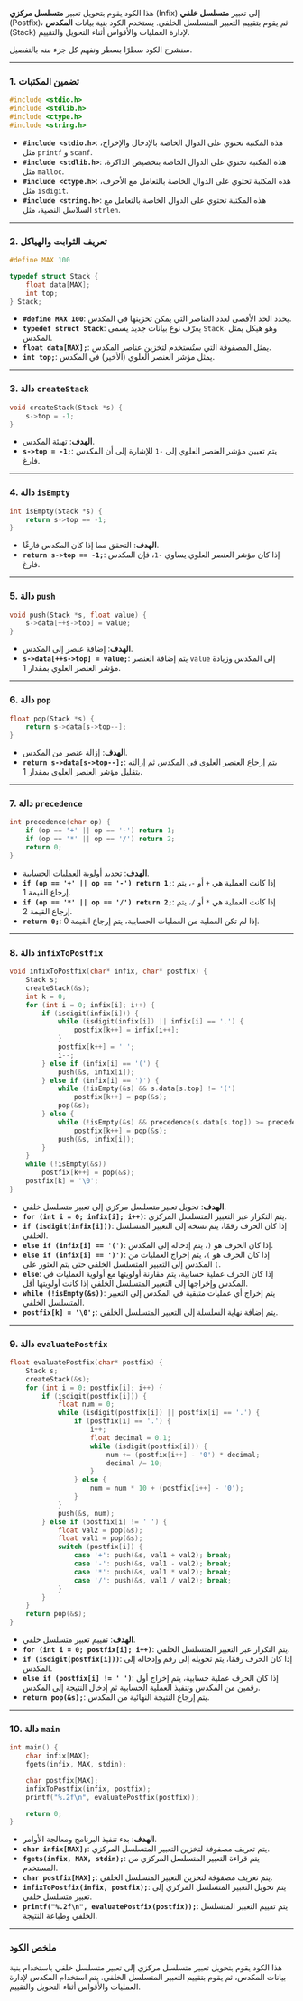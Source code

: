 هذا الكود يقوم بتحويل تعبير **متسلسل مركزي** (Infix) إلى تعبير **متسلسل خلفي** (Postfix)، ثم يقوم بتقييم التعبير المتسلسل الخلفي. يستخدم الكود بنية بيانات **المكدس** (Stack) لإدارة العمليات والأقواس أثناء التحويل والتقييم.

سنشرح الكود سطرًا بسطر ونفهم كل جزء منه بالتفصيل.

---

### 1. تضمين المكتبات
```c
#include <stdio.h>
#include <stdlib.h>
#include <ctype.h>
#include <string.h>
```
- **`#include <stdio.h>`**: هذه المكتبة تحتوي على الدوال الخاصة بالإدخال والإخراج، مثل `printf` و `scanf`.
- **`#include <stdlib.h>`**: هذه المكتبة تحتوي على الدوال الخاصة بتخصيص الذاكرة، مثل `malloc`.
- **`#include <ctype.h>`**: هذه المكتبة تحتوي على الدوال الخاصة بالتعامل مع الأحرف، مثل `isdigit`.
- **`#include <string.h>`**: هذه المكتبة تحتوي على الدوال الخاصة بالتعامل مع السلاسل النصية، مثل `strlen`.

---

### 2. تعريف الثوابت والهياكل
```c
#define MAX 100

typedef struct Stack {
    float data[MAX];
    int top;
} Stack;
```
- **`#define MAX 100`**: يحدد الحد الأقصى لعدد العناصر التي يمكن تخزينها في المكدس.
- **`typedef struct Stack`**: يعرّف نوع بيانات جديد يسمى `Stack`، وهو هيكل يمثل المكدس.
- **`float data[MAX];`**: يمثل المصفوفة التي ستُستخدم لتخزين عناصر المكدس.
- **`int top;`**: يمثل مؤشر العنصر العلوي (الأخير) في المكدس.

---

### 3. دالة `createStack`
```c
void createStack(Stack *s) {
    s->top = -1;
}
```
- **الهدف**: تهيئة المكدس.
- **`s->top = -1;`**: يتم تعيين مؤشر العنصر العلوي إلى `-1` للإشارة إلى أن المكدس فارغ.

---

### 4. دالة `isEmpty`
```c
int isEmpty(Stack *s) {
    return s->top == -1;
}
```
- **الهدف**: التحقق مما إذا كان المكدس فارغًا.
- **`return s->top == -1;`**: إذا كان مؤشر العنصر العلوي يساوي `-1`، فإن المكدس فارغ.

---

### 5. دالة `push`
```c
void push(Stack *s, float value) {
    s->data[++s->top] = value;
}
```
- **الهدف**: إضافة عنصر إلى المكدس.
- **`s->data[++s->top] = value;`**: يتم إضافة العنصر `value` إلى المكدس وزيادة مؤشر العنصر العلوي بمقدار 1.

---

### 6. دالة `pop`
```c
float pop(Stack *s) {
    return s->data[s->top--];
}
```
- **الهدف**: إزالة عنصر من المكدس.
- **`return s->data[s->top--];`**: يتم إرجاع العنصر العلوي في المكدس ثم إزالته بتقليل مؤشر العنصر العلوي بمقدار 1.

---

### 7. دالة `precedence`
```c
int precedence(char op) {
    if (op == '+' || op == '-') return 1;
    if (op == '*' || op == '/') return 2;
    return 0;
}
```
- **الهدف**: تحديد أولوية العمليات الحسابية.
- **`if (op == '+' || op == '-') return 1;`**: إذا كانت العملية هي `+` أو `-`، يتم إرجاع القيمة 1.
- **`if (op == '*' || op == '/') return 2;`**: إذا كانت العملية هي `*` أو `/`، يتم إرجاع القيمة 2.
- **`return 0;`**: إذا لم تكن العملية من العمليات الحسابية، يتم إرجاع القيمة 0.

---

### 8. دالة `infixToPostfix`
```c
void infixToPostfix(char* infix, char* postfix) {
    Stack s;
    createStack(&s);
    int k = 0;
    for (int i = 0; infix[i]; i++) {
        if (isdigit(infix[i])) {
            while (isdigit(infix[i]) || infix[i] == '.') {
                postfix[k++] = infix[i++];
            }
            postfix[k++] = ' ';
            i--;
        } else if (infix[i] == '(') {
            push(&s, infix[i]);
        } else if (infix[i] == ')') {
            while (!isEmpty(&s) && s.data[s.top] != '(')
                postfix[k++] = pop(&s);
            pop(&s);
        } else {
            while (!isEmpty(&s) && precedence(s.data[s.top]) >= precedence(infix[i]))
                postfix[k++] = pop(&s);
            push(&s, infix[i]);
        }
    }
    while (!isEmpty(&s))
        postfix[k++] = pop(&s);
    postfix[k] = '\0';
}
```
- **الهدف**: تحويل تعبير متسلسل مركزي إلى تعبير متسلسل خلفي.
- **`for (int i = 0; infix[i]; i++)`**: يتم التكرار عبر التعبير المتسلسل المركزي.
- **`if (isdigit(infix[i]))`**: إذا كان الحرف رقمًا، يتم نسخه إلى التعبير المتسلسل الخلفي.
- **`else if (infix[i] == '(')`**: إذا كان الحرف هو `(`، يتم إدخاله إلى المكدس.
- **`else if (infix[i] == ')')`**: إذا كان الحرف هو `)`، يتم إخراج العمليات من المكدس إلى التعبير المتسلسل الخلفي حتى يتم العثور على `(`.
- **`else`**: إذا كان الحرف عملية حسابية، يتم مقارنة أولويتها مع أولوية العمليات في المكدس وإخراجها إلى التعبير المتسلسل الخلفي إذا كانت أولويتها أقل.
- **`while (!isEmpty(&s))`**: يتم إخراج أي عمليات متبقية في المكدس إلى التعبير المتسلسل الخلفي.
- **`postfix[k] = '\0';`**: يتم إضافة نهاية السلسلة إلى التعبير المتسلسل الخلفي.

---

### 9. دالة `evaluatePostfix`
```c
float evaluatePostfix(char* postfix) {
    Stack s;
    createStack(&s);
    for (int i = 0; postfix[i]; i++) {
        if (isdigit(postfix[i])) {
            float num = 0;
            while (isdigit(postfix[i]) || postfix[i] == '.') {
                if (postfix[i] == '.') {
                    i++;
                    float decimal = 0.1;
                    while (isdigit(postfix[i])) {
                        num += (postfix[i++] - '0') * decimal;
                        decimal /= 10;
                    }
                } else {
                    num = num * 10 + (postfix[i++] - '0');
                }
            }
            push(&s, num);
        } else if (postfix[i] != ' ') {
            float val2 = pop(&s);
            float val1 = pop(&s);
            switch (postfix[i]) {
                case '+': push(&s, val1 + val2); break;
                case '-': push(&s, val1 - val2); break;
                case '*': push(&s, val1 * val2); break;
                case '/': push(&s, val1 / val2); break;
            }
        }
    }
    return pop(&s);
}
```
- **الهدف**: تقييم تعبير متسلسل خلفي.
- **`for (int i = 0; postfix[i]; i++)`**: يتم التكرار عبر التعبير المتسلسل الخلفي.
- **`if (isdigit(postfix[i]))`**: إذا كان الحرف رقمًا، يتم تحويله إلى رقم وإدخاله إلى المكدس.
- **`else if (postfix[i] != ' ')`**: إذا كان الحرف عملية حسابية، يتم إخراج أول رقمين من المكدس وتنفيذ العملية الحسابية ثم إدخال النتيجة إلى المكدس.
- **`return pop(&s);`**: يتم إرجاع النتيجة النهائية من المكدس.

---

### 10. دالة `main`
```c
int main() {
    char infix[MAX];
    fgets(infix, MAX, stdin);

    char postfix[MAX];
    infixToPostfix(infix, postfix);
    printf("%.2f\n", evaluatePostfix(postfix));

    return 0;
}
```
- **الهدف**: بدء تنفيذ البرنامج ومعالجة الأوامر.
- **`char infix[MAX];`**: يتم تعريف مصفوفة لتخزين التعبير المتسلسل المركزي.
- **`fgets(infix, MAX, stdin);`**: يتم قراءة التعبير المتسلسل المركزي من المستخدم.
- **`char postfix[MAX];`**: يتم تعريف مصفوفة لتخزين التعبير المتسلسل الخلفي.
- **`infixToPostfix(infix, postfix);`**: يتم تحويل التعبير المتسلسل المركزي إلى تعبير متسلسل خلفي.
- **`printf("%.2f\n", evaluatePostfix(postfix));`**: يتم تقييم التعبير المتسلسل الخلفي وطباعة النتيجة.

---

### ملخص الكود
هذا الكود يقوم بتحويل تعبير متسلسل مركزي إلى تعبير متسلسل خلفي باستخدام بنية بيانات المكدس، ثم يقوم بتقييم التعبير المتسلسل الخلفي. يتم استخدام المكدس لإدارة العمليات والأقواس أثناء التحويل والتقييم.
